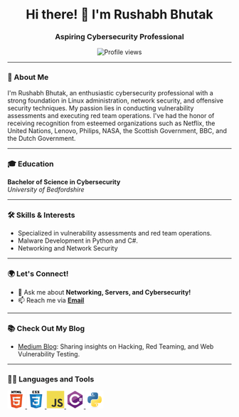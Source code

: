 <h1 align="center">Hi there! 👋 I'm Rushabh Bhutak</h1>
<h3 align="center">Aspiring Cybersecurity Professional</h3>

<p align="center">
    <img src="https://komarev.com/ghpvc/?username=bhutakrushabh&label=Profile%20views&color=0e75b6&style=flat" alt="Profile views" />
</p>

---

### 🚀 About Me
I'm Rushabh Bhutak, an enthusiastic cybersecurity professional with a strong foundation in Linux administration, network security, and offensive security techniques. My passion lies in conducting vulnerability assessments and executing red team operations. I've had the honor of receiving recognition from esteemed organizations such as Netflix, the United Nations, Lenovo, Philips, NASA, the Scottish Government, BBC, and the Dutch Government.

---

### 🎓 Education
**Bachelor of Science in Cybersecurity**  
*University of Bedfordshire*

---

### 🛠️ Skills & Interests

- Specialized in vulnerability assessments and red team operations.
- Malware Development in Python and C#.
- Networking and Network Security 

---

### 🌍 Let's Connect!
- 💬 Ask me about **Networking, Servers, and Cybersecurity!**
- 📫 Reach me via **[Email](mailto:rubhutak@gmail.com)**

---

### 📚 Check Out My Blog
- [Medium Blog](https://medium.com/@rushabhbhutak): Sharing insights on Hacking, Red Teaming, and Web Vulnerability Testing.

---
### 👨‍💻 Languages and Tools

<p align="left"> 
    <a href="https://www.w3.org/html/" target="_blank" rel="noreferrer"> 
        <img src="https://raw.githubusercontent.com/devicons/devicon/master/icons/html5/html5-original-wordmark.svg" alt="HTML" width="40" height="40"/> 
    </a> 
    <a href="https://www.w3schools.com/css/" target="_blank" rel="noreferrer"> 
        <img src="https://raw.githubusercontent.com/devicons/devicon/master/icons/css3/css3-original-wordmark.svg" alt="CSS" width="40" height="40"/> 
    </a> 
    <a href="https://developer.mozilla.org/en-US/docs/Web/JavaScript" target="_blank" rel="noreferrer"> 
        <img src="https://raw.githubusercontent.com/devicons/devicon/master/icons/javascript/javascript-original.svg" alt="JavaScript" width="40" height="40"/> 
    </a> 
    <a href="https://dotnet.microsoft.com/" target="_blank" rel="noreferrer"> 
        <img src="https://raw.githubusercontent.com/devicons/devicon/master/icons/csharp/csharp-original.svg" alt="C#" width="40" height="40"/> 
    </a> 
    <a href="https://www.python.org" target="_blank" rel="noreferrer"> 
        <img src="https://raw.githubusercontent.com/devicons/devicon/master/icons/python/python-original.svg" alt="Python" width="40" height="40"/> 
    </a> 
</p>
